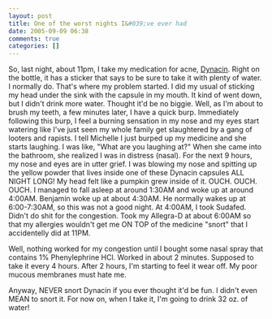 ```yaml
---
layout: post
title: One of the worst nights I&#039;ve ever had
date: 2005-09-09 06:38
comments: true
categories: []
---
```

So, last night, about 11pm, I take my medication for acne, <a href="http://www.dynacin.com/PRESCRIBING/main.html">Dynacin</a>. Right on the bottle, it has a sticker that says to be sure to take it with plenty of water. I normally do. That's where my problem started. I did my usual of sticking my head under the sink with the capsule in my mouth. It kind of went down, but I didn't drink more water. Thought it'd be no biggie. Well, as I'm about to brush my teeth, a few minutes later, I have a quick burp. Immediately following this burp, I feel a burning sensation in my nose and my eyes start watering like I've just seen my whole family get slaughtered by a gang of looters and rapists. I tell Michelle I just burped up my medicine and she starts laughing. I was like, "What are you laughing at?" When she came into the bathroom, she realized I was in distress (nasal). For the next 9 hours, my nose and eyes are in utter grief. I was blowing my nose and spitting up the yellow powder that lives inside one of these Dynacin capsules ALL NIGHT LONG! My head felt like a pumpkin grew inside of it. OUCH. OUCH. OUCH. I managed to fall asleep at around 1:30AM and woke up at around 4:00AM. Benjamin woke up at about 4:30AM. He normally wakes up at 6:00-7:30AM, so this was not a good night. At 4:00AM, I took Sudafed. Didn't do shit for the congestion. Took my Allegra-D at about 6:00AM so that my allergies wouldn't get me ON TOP of the medicine "snort" that I accidentelly did at 11PM.

Well, nothing worked for my congestion until I bought some nasal spray that contains 1% Phenylephrine HCl. Worked in about 2 minutes. Supposed to take it every 4 hours. After 2 hours, I'm starting to feel it wear off. My poor mucous membranes must hate me.

Anyway, NEVER snort Dynacin if you ever thought it'd be fun. I didn't even MEAN to snort it. For now on, when I take it, I'm going to drink 32 oz. of water!
